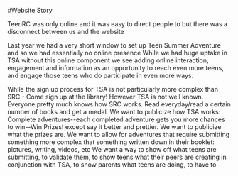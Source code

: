#Website Story

TeenRC was only online and it was easy to direct people to but there was a disconnect between us and the website

Last year we had a very short window to set up Teen Summer Adventure and so we had essentially no online presence
While we had huge uptake in TSA without this online component we see adding online interaction, engagement and information as an opportunity to reach even more teens, and engage those teens who do participate in even more ways.

While the sign up process for TSA is not particularly more complex than SRC - Come sign up at the library! 
However TSA is not well known. Everyone pretty much knows how SRC works. Read everyday/read a certain number of books and get a medal.
We want to publicize how TSA works: Complete adventures--each completed adventure gets you more chances to win--Win Prizes! except say it better and prettier.
We want to publicize what the prizes are. 
We want to allow for adventures that require submitting something more complex that something written down in their booklet: pictures, writing, videos, etc
We want a way to show off what teens are submitting, to validate them, to show teens what their peers are creating in conjunction with TSA, to show parents what teens are doing, to have to 

